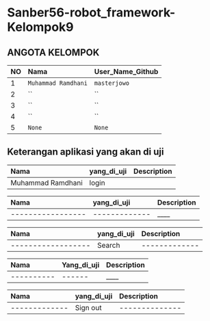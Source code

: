 # Sanber56-robot_framework-Kelompok9

## ANGOTA KELOMPOK

| NO  | Nama                     | User_Name_Github |
| :-- | :----------------------- | :--------------- |
| 1   | `Muhammad Ramdhani` | `masterjowo`      |
| 2   | ``      | ``     |
| 3   | ``           | ``    |
| 4   | ``   | ``      |
| 5   | `None`                   | `None`           |

## Keterangan aplikasi yang akan di uji

| Nama                 | yang_di_uji | Description |       
| :------------------- | :---------- | :---------- |
| Muhammad Ramdhani | login       |     |

| Nama              | yang_di_uji             | Description |
| :---------------- | :---------------------- | :---------- |
| ----------------- | ------------- | \_\_\_\_    |

| Nama              | yang_di_uji                         | Description |
| :---------------- | :---------------------------------- | :---------- |
| ------------------| Search | -------------  |

| Nama         | Yang_di_uji                  | Description |
| :----------- | :--------------------------- | :---------- |
| ---------- | ------    | \_\_\_\_    |

| Nama                   | yang_di_uji        | Description |
| :--------------------- | :----------------- | :---------- |
| ------------- | Sign out |--------------|


